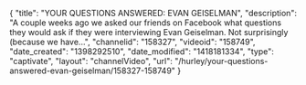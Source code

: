 {
    "title": "YOUR QUESTIONS ANSWERED: EVAN GEISELMAN",
    "description": "A couple weeks ago we asked our friends on Facebook what questions they would ask if they were interviewing Evan Geiselman. Not surprisingly (because we have...",
    "channelid": "158327",
    "videoid": "158749",
    "date_created": "1398292510",
    "date_modified": "1418181334",
    "type": "captivate",
    "layout": "channelVideo",
    "url": "\/hurley\/your-questions-answered-evan-geiselman\/158327-158749"
}